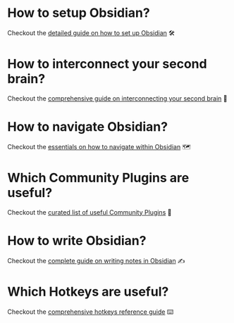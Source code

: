 # How to setup Obsidian?

Checkout the [detailed guide on how to set up Obsidian](how/setup.md) 🛠️

# How to interconnect your second brain?

Checkout the [comprehensive guide on interconnecting your second brain](how/interconnect.md) 🧠

# How to navigate Obsidian?

Checkout the [essentials on how to navigate within Obsidian](how/navigation.md) 🗺️

# Which Community Plugins are useful?

Checkout the [curated list of useful Community Plugins](how/plugins.md) 🧩

# How to write Obsidian?

Checkout the [complete guide on writing notes in Obsidian](how/writing.md) ✍️

# Which Hotkeys are useful?

Checkout the [comprehensive hotkeys reference guide](how/hotkeys.md) ⌨️

